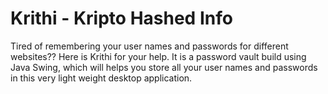 # Krithi - Kripto Hashed Info
Tired of remembering your user names and passwords for different websites?? Here is Krithi for your help. It is a password vault build using Java Swing, which will helps you store all your user names and passwords in this very light weight desktop application.
